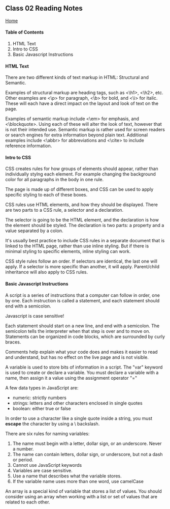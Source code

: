 ## Class 02 Reading Notes
[Home](https://tjohnson986.github.io/reading-notes/)

#### Table of Contents
1. HTML Text
1. Intro to CSS
1. Basic Javascript Instructions

#### HTML Text
There are two different kinds of text markup in HTML: Structural and Semantic. 

Examples of structural markup are heading tags, such as <\h1>, <\h2>, etc. Other examples are <\p> for paragraph, <\b> for bold, and <\i> for italic. These will each have a direct impact on the layout and look of text on the page. 

Examples of semantic markup include <\em> for emphasis, and <\blockquote>. Using each of these will alter the look of text, however that is not their intended use. Semantic markup is rather used for screen readers or search engines for extra information beyond plain text. Additional examples include <\abbr> for abbreviations and <\cite> to include reference information. 


#### Intro to CSS
CSS creates rules for how groups of elements should appear, rather than individually stylng each element. For example changing the background color for all paragraphs in the body in one rule. 

The page is made up of different boxes, and CSS can be used to apply specific styling to each of these boxes. 

CSS rules use HTML elements, and how they should be displayed. There are two parts to a CSS rule, a selector and a declaration. 

The selector is going to be the HTML element, and the declaration is how the element should be styled. The declaration is two parts: a property and a value separated by a colon. 

It's usually best practice to include CSS rules in a separate document that is linked to the HTML page, rather than use inline styling. But if there is minimal styling to specific elements, inline styling can work. 

CSS style rules follow an order. If selectors are identical, the last one will apply. If a selector is more specific than another, it will apply. Parent/child inheritance will also apply to CSS rules. 


#### Basic Javascript Instructions
A script is a series of instructions that a computer can follow in order, one by one. Each instruction is called a statement, and each statement should end with a semicolon. 

Javascript is case sensitive! 

Each statement should start on a new line, and end with a semicolon. The semicolon tells the interpreter when that step is over and to move on. Statements can be organized in code blocks, which are surrounded by curly braces. 

Comments help explain what your code does and makes it easier to read and understand, but has no effect on the live page and is not visible. 

A variable is used to store bits of information in a script. The "var" keyword is used to create or declare a variable. You must declare a variable with a name, then assign it a value using the assignment operator "=" 

A few data types in JavaScript are:
- numeric: strictly numbers
- strings: letters and other characters enclosed in single quotes
- boolean: either true or false

In order to use a character like a single quote inside a string, you must **escape** the character by using a \ backslash. 

There are six rules for naming variables: 
1. The name must begin with a letter, dollar sign, or an underscore. Never a number. 
1. The name can contain letters, dollar sign, or underscore, but not a dash or period. 
1. Cannot use JavaScript keywords
1. Variables are case sensitive. 
1. Use a name that describes what the variable stores. 
1. If the variable name uses more than one word, use camelCase

An array is a special kind of variable that stores a list of values. You should consider using an array when working with a list or set of values that are related to each other. 